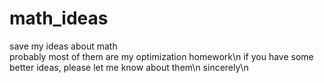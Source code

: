 # math_ideas
save my ideas about math<br>
probably most of them are my optimization homework\n
if you have some better ideas, please let me know about them\n
sincerely\n

